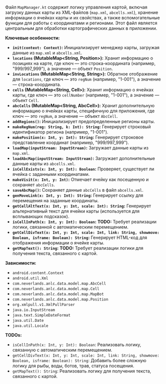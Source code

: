 Файл `MapManager.kt` содержит логику управления картой, включая загрузку данных карты из XML-файлов (`map.xml`, `abcells.xml`), хранение информации о ячейках карты и их свойствах, а также вспомогательные функции для работы с координатами и регионами. Этот файл является центральным для обработки картографических данных в приложении.

**Ключевые особенности:**

*   **`init(context: Context)`:** Инициализирует менеджер карты, загружая данные из `map.xml` и `abcells.xml`.
*   **`locations` (MutableMap<String, Position>):** Хранит информацию о позициях на карте, где ключ — это строка-координата (например, "999/997_999"), а значение — объект `Position`.
*   **`invLocations` (MutableMap<String, String>):** Обратное отображение для `locations`, где ключ — это `regNum` (например, "1-001"), а значение — строка-координата.
*   **`cells` (MutableMap<String, Cell>):** Хранит информацию о ячейках карты, где ключ — это `cellNumber` (например, "1-001"), а значение — объект `Cell`.
*   **`abcCells` (MutableMap<String, AbcCell>):** Хранит дополнительную информацию о ячейках карты, специфичную для приложения, где ключ — это `regNum`, а значение — объект `AbcCell`.
*   **`addRegions()`:** Инициализирует предопределенные регионы карты.
*   **`makeRegNum(reg: String, k: Int): String`:** Генерирует строковый идентификатор региона (например, "1-001").
*   **`makePosition(x: Int, y: Int): String`:** Генерирует строковое представление координат (например, "999/997_999").
*   **`loadMap(inputStream: InputStream)`:** Загружает данные карты из `map.xml`.
*   **`loadAbcMap(inputStream: InputStream)`:** Загружает дополнительные данные карты из `abcells.xml`.
*   **`isCellExists(x: Int, y: Int): Boolean`:** Проверяет, существует ли ячейка с заданными координатами.
*   **`makeVisit(x: Int, y: Int)`:** Отмечает ячейку как посещенную и сохраняет `abcCells`.
*   **`saveAbcMap()`:** Сохраняет данные `abcCells` в файл `abcells.xml`.
*   **`genMoveLink(x: Int, y: Int): String`:** Генерирует ссылку для перемещения на заданные координаты.
*   **`getCellAltText(x: Int, y: Int, scale: Int): String`:** Генерирует альтернативный текст для ячейки карты (используется для всплывающих подсказок).
*   **`isCellInPath(x: Int, y: Int): Boolean`:** **TODO:** Требует реализации логики, связанной с автоматическим перемещением.
*   **`getCellDivText(x: Int, y: Int, scale: Int, link: String, showmove: Boolean, isframe: Boolean): String`:** Генерирует HTML-код для отображения информации о ячейке карты.
*   **`getMapText(): String`:** **TODO:** Требует реализации логики для получения текста, связанного с картой.

**Зависимости:**

*   `android.content.Context`
*   `android.util.Xml`
*   `com.neverlands.anlc.data.model.map.AbcCell`
*   `com.neverlands.anlc.data.model.map.Cell`
*   `com.neverlands.anlc.data.model.map.MapBot`
*   `com.neverlands.anlc.data.model.map.Position`
*   `org.xmlpull.v1.XmlPullParser`
*   `java.io.InputStream`
*   `java.text.SimpleDateFormat`
*   `java.util.Date`
*   `java.util.Locale`

**TODOs:**

*   `isCellInPath(x: Int, y: Int): Boolean`: Реализовать логику, связанную с автоматическим перемещением.
*   `getCellDivText(x: Int, y: Int, scale: Int, link: String, showmove: Boolean, isframe: Boolean): String`: Добавить более сложную логику для рыбы, воды, ботов, трав, статуса посещения.
*   `getMapText(): String`: Реализовать логику для получения текста, связанного с картой.
